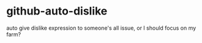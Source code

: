 # github-auto-dislike
auto give dislike expression to someone's all issue, or I should focus on my farm?
